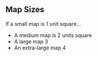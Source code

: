 ## Map Sizes

If a small map is 1 unit square...

- A medium map is 2 units square
- A large map 3
- An extra-large map 4
